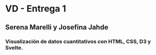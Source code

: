 # VD - Entrega 1
## Serena Marelli y Josefina Jahde

### Visualización de datos cuantitativos con HTML, CSS, D3 y Svelte.
